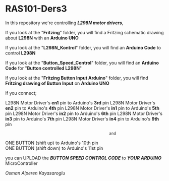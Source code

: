 # RAS101-Ders3

In this repository we're controlling ***L298N motor drivers***, 

If you look at the "**Fritzing**" folder, you will find a Fritzing schematic drawing about **L298N** with an **Arduino UNO**

If you look at the "**L298N_Kontrol**" folder, you will find an **Arduino Code** to control **L298N**

If you look at the "**Button_Speed_Control**" folder, you will find an **Arduino Code** for "**Button controlled L298N**"

If you look at the "**Fritzing Button Input Arduino**" folder, you will find **Fritzing drawing of Button Input** on **Arduino UNO**




If you connect;

L298N Motor Driver's           **en1** pin            to             Arduino's **3rd** pin
L298N Motor Driver's           **en2** pin            to             Arduino's **4th** pin
L298N Motor Driver's           **in1** pin            to             Arduino's **5th** pin
L298N Motor Driver's           **in2** pin            to             Arduino's **6th** pin
L298N Motor Driver's           **in3** pin            to             Arduino's **7th** pin
L298N Motor Driver's           **in4** pin            to             Arduino's **9th** pin

                                                  and
                                        
ONE BUTTON   (shift up)                           to             Arduino's 10th pin                                        
ONE BUTTON   (shift down)                         to             Arduino's 11st pin  


you can UPLOAD the    ***BUTTON SPEED CONTROL CODE***   to             ***YOUR ARDUINO*** MicroController



*Osman Alperen Kayasaroglu*

